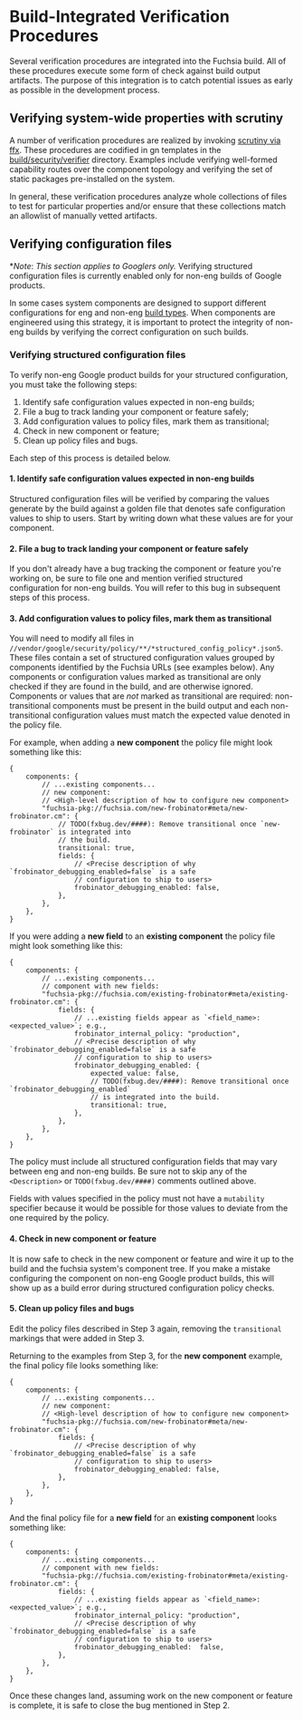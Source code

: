 # Build-Integrated Verification Procedures

Several verification procedures are integrated into the Fuchsia build. All of these procedures
execute some form of check against build output artifacts. The purpose of this integration is to
catch potential issues as early as possible in the development process.

## Verifying system-wide properties with scrutiny

A number of verification procedures are realized by invoking [scrutiny via ffx][ffx-scrutiny].
These procedures are codified in gn templates in the [build/security/verifier][scrutiny-verifiers]
directory. Examples include verifying well-formed capability routes over the component topology and
verifying the set of static packages pre-installed on the system.

In general, these verification procedures analyze whole collections of files to test for particular
properties and/or ensure that these collections match an allowlist of manually vetted artifacts.

## Verifying configuration files

**Note*: _This section applies to Googlers only._ Verifying structured configuration files is
currently enabled only for non-eng builds of Google products.

In some cases system components are designed to support different configurations for eng and non-eng
[build types][build-types]. When components are engineered using this strategy, it is important to
protect the integrity of non-eng builds by verifying the correct configuration on such builds.

### Verifying structured configuration files

To verify non-eng Google product builds for your structured configuration, you must take the
following steps:

1. Identify safe configuration values expected in non-eng builds;
1. File a bug to track landing your component or feature safely;
1. Add configuration values to policy files, mark them as transitional;
1. Check in new component or feature;
1. Clean up policy files and bugs.

Each step of this process is detailed below.

#### 1. Identify safe configuration values expected in non-eng builds

Structured configuration files will be verified by comparing the values generate by the build
against a golden file that denotes safe configuration values to ship to users. Start by writing
down what these values are for your component.

#### 2. File a bug to track landing your component or feature safely

If you don't already have a bug tracking the component or feature you're working on, be sure to file
one and mention verified structured configuration for non-eng builds. You will refer to this bug
in subsequent steps of this process.

#### 3. Add configuration values to policy files, mark them as transitional

You will need to modify all files in
`//vendor/google/security/policy/**/*structured_config_policy*.json5`. These files contain a set of
structured configuration values grouped by components identified by the Fuchsia URLs (see examples
below). Any components or configuration values marked as transitional are only checked if they are
found in the build, and are otherwise ignored. Components or values that are _not_ marked as
transitional are required: non-transitional components must be present in the build output and
each non-transitional configuration values must match the expected value denoted in the policy
file.

For example, when adding a **new component** the policy file might look something like this:

```json5
{
    components: {
        // ...existing components...
        // new component:
        // <High-level description of how to configure new component>
        "fuchsia-pkg://fuchsia.com/new-frobinator#meta/new-frobinator.cm": {
            // TODO(fxbug.dev/####): Remove transitional once `new-frobinator` is integrated into
            // the build.
            transitional: true,
            fields: {
                // <Precise description of why `frobinator_debugging_enabled=false` is a safe
                // configuration to ship to users>
                frobinator_debugging_enabled: false,
            },
        },
    },
}
```

If you were adding a **new field** to an **existing component** the policy file might look
something like this:

```json5
{
    components: {
        // ...existing components...
        // component with new fields:
        "fuchsia-pkg://fuchsia.com/existing-frobinator#meta/existing-frobinator.cm": {
            fields: {
                // ...existing fields appear as `<field_name>: <expected_value>`; e.g.,
                frobinator_internal_policy: "production",
                // <Precise description of why `frobinator_debugging_enabled=false` is a safe
                // configuration to ship to users>
                frobinator_debugging_enabled: {
                    expected_value: false,
                    // TODO(fxbug.dev/####): Remove transitional once `frobinator_debugging_enabled`
                    // is integrated into the build.
                    transitional: true,
                },
            },
        },
    },
}
```

The policy must include all structured configuration fields that may vary between eng and non-eng
builds. Be sure not to skip any of the `<Description>` or `TODO(fxbug.dev/####)` comments outlined
above.

Fields with values specified in the policy must not have a `mutability` specifier because it would
be possible for those values to deviate from the one required by the policy.

#### 4. Check in new component or feature

It is now safe to check in the new component or feature and wire it up to the build and the fuchsia
system's component tree. If you make a mistake configuring the component on non-eng Google product
builds, this will show up as a build error during structured configuration policy checks.

#### 5. Clean up policy files and bugs

Edit the policy files described in Step 3 again, removing the `transitional` markings that were
added in Step 3.

Returning to the examples from Step 3, for the **new component** example, the final policy file
looks something like:


```json5
{
    components: {
        // ...existing components...
        // new component:
        // <High-level description of how to configure new component>
        "fuchsia-pkg://fuchsia.com/new-frobinator#meta/new-frobinator.cm": {
            fields: {
                // <Precise description of why `frobinator_debugging_enabled=false` is a safe
                // configuration to ship to users>
                frobinator_debugging_enabled: false,
            },
        },
    },
}
```

And the final policy file for a **new field** for an **existing component** looks something like:

```json5
{
    components: {
        // ...existing components...
        // component with new fields:
        "fuchsia-pkg://fuchsia.com/existing-frobinator#meta/existing-frobinator.cm": {
            fields: {
                // ...existing fields appear as `<field_name>: <expected_value>`; e.g.,
                frobinator_internal_policy: "production",
                // <Precise description of why `frobinator_debugging_enabled=false` is a safe
                // configuration to ship to users>
                frobinator_debugging_enabled:  false,
            },
        },
    },
}
```

Once these changes land, assuming work on the new component or feature is complete, it is safe to
close the bug mentioned in Step 2.

<!-- TODO(fxbug.dev/104819): Link to fxbug.dev page when better documentation is available.  -->
[build-types]: /docs/contribute/governance/rfcs/0115_build_types.md
[ffx-scrutiny]: https://fuchsia.dev/reference/tools/sdk/ffx#scrutiny
[scrutiny-verifiers]: https://cs.opensource.google/fuchsia/fuchsia/+/main:build/security/verifier/
